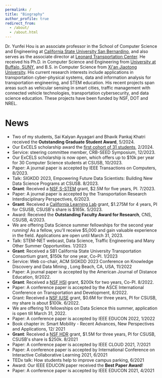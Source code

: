 ```yaml
---
permalink: /
title: "Biography"
author_profile: true
redirect_from: 
  - /about/
  - /about.html
---
```


Dr. Yunfei Hou is an associate professor in the School of Computer Science and Engineering at [California State University San Bernardino](https://www.csusb.edu/cse), and also serves as the associate director at [Leonard Transportation Center](http://leonard.csusb.edu/). He received his Ph.D. in Computer Science and Engineering from [University at Buffalo, SUNY](https://engineering.buffalo.edu/computer-science-engineering.html), and B.S. in Computer Science from [Xi'an Jiaotong University](https://www.xjtu.edu.cn/). His current research interests include applications in transportation cyber-physical systems, data and information analysis for transportation engineering, and STEM education. His recent projects span areas such as vehicular sensing in smart cities, traffic management with connected vehicle technologies, transportation cybersecurity, and data science education. These projects have been funded by NSF, DOT and NREL.

News
======
* Two of my students, Sai Kalyan Ayyagari and Bhavik Pankaj Khatri received the __Outstanding Graduate Student Award__, 5/2024.
* Our ExCELS scholarship award the [first cohort of 31 students](https://www.csusb.edu/inside/article/579614/csusb-launches-nsf-funded-computer-science-scholarship-low-income-students), 2/2024. 
* Service: steering committee member, CRB-SEED Symposium, 12/2023.
* Our ExCELS scholarship is now open, which offers up to $10k per year for 30 Computer Science students at CSUSB, 10/2023.
* Paper: A journal paper is accepted by IEEE Transactions on Computers, 8/2023.
* Talk: SIGKDD 2023, Empowering Future Data Scientists: Building New Data Science Programs at CSUSB. 8/2023.
* __Grant__: Received a [NSF S-STEM](https://www.nsf.gov/awardsearch/showAward?AWD_ID=2322436) grant, $2.5M for five years, PI. 7/2023.
* Paper: A journal paper is accepted by the Transportation Research Interdisciplinary Perspectives, 6/2023.
* __Grant__: Received a [California Learning Lab](https://www.csusb.edu/inside/article/579236/12-million-grant-funds-csusb-collaboration-advance-data-science-education) grant, $1.275M for 4 years, PI for CSUSB, CSUSB's share is  $165k. 5/2023.
* Award: Received the __Outstanding Faculty Award for Research__, CNS, CSUSB, 4/2023.
* We are offering Data Science summer fellowships for the second year running! As a fellow, you'll receive $5,000 and gain valuable experience in the field. Applications are open until March 31, 2023.
* Talk: STEM-NET webcast, Data Science, Traffic Engineering and Many Other Summer Opportunities. 1/2023
* __Grant__: Received a SB1 California State University Transportation Consortium grant, $150k for one year, Co-PI. 1/2023
* Service: Web co-chair, ACM SIGKDD 2023 Conference on Knowledge Discovery and Data Mining , Long Beach, CA, USA, 11/2022
* Paper: A journal paper is accepted by the American Journal of Distance Education, 9/2022.
* __Grant__: Received a [NSF HSI](https://www.nsf.gov/awardsearch/showAward?AWD_ID=2225206&HistoricalAwards=false) grant, $200k for two years, Co-PI. 8/2022.
* Paper: A conference paper is accepted by the ASCE International Conference on Transportation and Development, 8/2022.
* Grant: Received a [NSF IUSE](https://www.nsf.gov/awardsearch/showAward?AWD_ID=2142503) grant, $0.6M for three years, PI for CSUSB, my share is about $100k. 6/2022.
* We are offering 10 fellowships on Data Science this summer, application is open till March 31, 2022.
* Paper: A conference paper is accepted by IEEE EDUCON 2022, 1/2022
* Book chapter in: Smart Mobility - Recent Advances, New Perspectives and Applications, 12/ 2021
* __Grant__: Received a [NSF HDR](https://nsf.gov/awardsearch/showAward?AWD_ID=2123271) grant, $1.5M for three years, PI for CSUSB, CSUSB's share is $250k. 8/2021
* Paper: A conference paper is accepted by IEEE CLOUD 2021, 7/2021
* Paper: A conference paper is accepted by International Conference on Interactive Collaborative Learning 2021, 6/2021
* TEDx talk: How students help to improve campus parking, 6/2021
* Award: Our IEEE EDUCON paper received the __Best Paper Award__!
* Paper: A conference paper is accepted by IEEE EDUCON 2021, 4/2021
